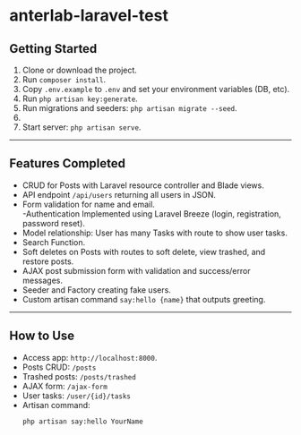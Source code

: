 # anterlab-laravel-test

## Getting Started

1. Clone or download the project.  
2. Run `composer install`.  
3. Copy `.env.example` to `.env` and set your environment variables (DB, etc).  
4. Run `php artisan key:generate`.  
5. Run migrations and seeders: `php artisan migrate --seed`.  
6.
6. Start server: `php artisan serve`.

---

## Features Completed

- CRUD for Posts with Laravel resource controller and Blade views.  
- API endpoint `/api/users` returning all users in JSON.  
- Form validation for name and email.  
-Authentication Implemented using Laravel Breeze (login, registration, password reset).
- Model relationship: User has many Tasks with route to show user tasks.
- Search Function.
- Soft deletes on Posts with routes to soft delete, view trashed, and restore posts.  
- AJAX post submission form with validation and success/error messages.  
- Seeder and Factory creating  fake users.  
- Custom artisan command `say:hello {name}` that outputs greeting.

---

## How to Use

- Access app: `http://localhost:8000`.  
- Posts CRUD: `/posts`  
- Trashed posts: `/posts/trashed`  
- AJAX form: `/ajax-form`  
- User tasks: `/user/{id}/tasks`  
- Artisan command:  
  ```bash
  php artisan say:hello YourName
